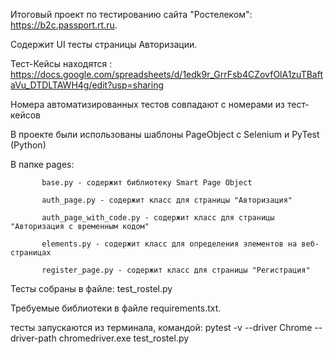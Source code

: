 Итоговый проект по тестированию сайта "Ростелеком": https://b2c.passport.rt.ru.

Содержит UI тесты страницы Авторизации.

Тест-Кейсы находятся : https://docs.google.com/spreadsheets/d/1edk9r_GrrFsb4CZovfOlA1zuTBaftaVu_DTDLTAWH4g/edit?usp=sharing

Номера автоматизированных тестов совпадают с номерами из тест-кейсов

В проекте были использованы шаблоны PageObject с Selenium и PyTest (Python)

В папке pages:

           base.py - содержит библиотеку Smart Page Object

           auth_page.py - содержит класс для страницы "Авторизация"

           auth_page_with_code.py - содержит класс для страницы "Авторизация с временным кодом"

           elements.py - содержит класс для определения элементов на веб-страницах

           register_page.py - содержит класс для страницы "Регистрация"
           
Тесты собраны в файле: test_rostel.py

Требуемые библиотеки в файле requirements.txt.

тесты запускаются из терминала, командой: 
pytest -v --driver Chrome --driver-path chromedriver.exe test_rostel.py
